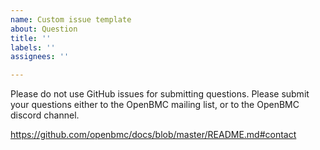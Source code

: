 ```yaml
---
name: Custom issue template
about: Question
title: ''
labels: ''
assignees: ''

---
```


Please do not use GitHub issues for submitting questions.  Please submit your
questions either to the OpenBMC mailing list, or to the OpenBMC discord channel.

https://github.com/openbmc/docs/blob/master/README.md#contact
